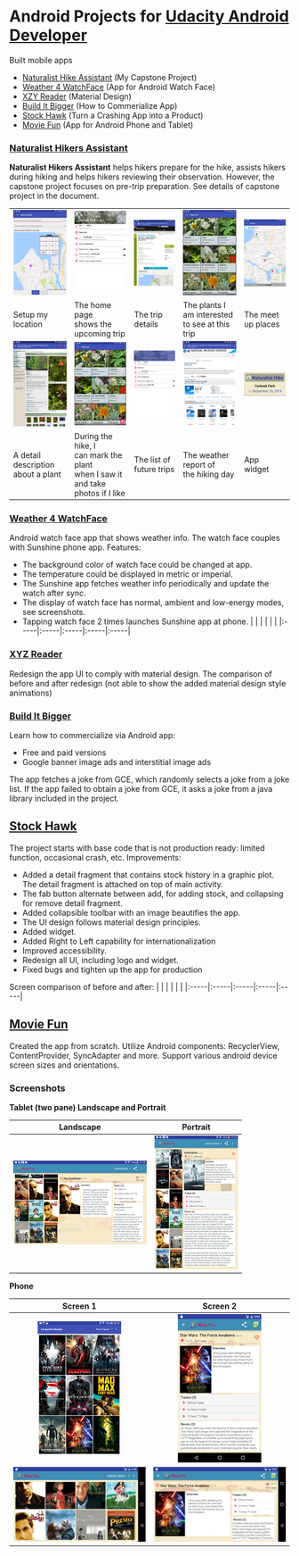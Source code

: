 # Android Projects for [Udacity Android Developer](https://www.udacity.com/course/android-developer-nanodegree-by-google--nd801)
Built mobile apps  
* [Naturalist Hike Assistant](#capstone) (My Capstone Project)
* [Weather 4 WatchFace](#watchface) (App for Android Watch Face)
* [XZY Reader](#xyzreader) (Material Design)
* [Build It Bigger](#builditbig) (How to Commerialize App)
* [Stock Hawk](#stockhawk) (Turn a Crashing App into a Product)
* [Movie Fun](#movieapp) (App for Android Phone and Tablet) 

<a id="capstoen"></a>
### [Naturalist Hikers Assistant](https://github.com/mingrutar/Capstone-Project)
<b>Naturalist Hikers Assistant</b> helps hikers prepare for the hike, assists hikers during hiking and helps hikers reviewing their observation. However, the capstone project focuses on pre-trip preparation. See details of capstone project in the document.

|  |  |  |  |  |
|:-----|:-----|:-----|:-----|:-----|
| ![](images/setup_my_location.png) | ![](images/current_trip.png) | ![](images/trip_detail.png) | ![](images/plant_list.png) | ![](images/meetat_user_defined.png) |
| Setup my location | The home page<br> shows the upcoming trip | The trip details | The plants I am interested<br>to see at this trip | The meet up places |
| ![](images/plant_detail_not_fav.png) | ![](images/plant_list_on_hike.png) | ![](images/future_trip.png) |![](images/weather.png) | ![](images/widget_1.png) |
| A detail description<br> about a plant | During the hike, I <br>can mark the plant <br>when I saw it and take <br>photos if I like | The list of future trips | The weather report of<br>the hiking day | App widget |

<a id="watchface"></a>
### [Weather 4 WatchFace](https://github.com/mingrutar/WatchFace)
Android watch face app that shows weather info. The watch face couples with Sunshine phone app. Features:
* The background color of watch face could be changed at app. 
* The temperature could be displayed in metric or imperial. 
* The Sunshine app fetches weather info periodically and update the watch after sync. 
* The display of watch face has normal, ambient and low-energy modes, see screenshots. 
* Tapping watch face 2 times launches Sunshine app at phone.
|  |  |  |  |  |
|:-----|:-----|:-----|:-----|:-----|

<a id="xyzreader"></a>
### [XYZ Reader](https://github.com/mingrutar/MyXYZReader)
Redesign the app UI to comply with material design. The comparison of before and after redesign (not able to show the added material design style animations)

<a id="builditbig"></a>
### [Build It Bigger](https://github.com/mingrutar/BuildItBigger)
Learn how to commercialize via Android app:
* Free and paid versions
* Google banner image ads and interstitial image ads

The app fetches a joke from GCE, which randomly selects a joke from a joke list. If the app failed to obtain a joke from GCE, it asks a joke from a java library included in the project.

<a id="stockhawk"></a>
## [Stock Hawk](https://github.com/mingrutar/stockHawk)
The project starts with base code that is not production ready: limited function, occasional crash, etc. Improvements:
* Added a detail fragment that contains stock history in a graphic plot. The detail fragment is attached on top of main activity.
* The fab button alternate between add, for adding stock, and collapsing for remove detail fragment.
* Added collapsible toolbar with an image beautifies the app.
* The UI design follows material design principles.
* Added widget.
* Added Right to Left capability for internationalization
* Improved accessibility.
* Redesign all UI, including logo and widget.
* Fixed bugs and tighten up the app for production

Screen comparison of before and after:
|  |  |  |  |  |
|:-----|:-----|:-----|:-----|:-----|

<a id="movieapp"></a>
## [Movie Fun](https://github.com/mingrutar/movieApp)
Created the app from scratch. Utilize Android components: RecyclerView, ContentProvider, SyncAdapter and more. Support various android device screen sizes and orientations.  

### Screenshots ###

__Tablet (two pane) Landscape and Portrait__

| Landscape   | Portrait  |
|:---:|:---:|
| ![](images/P2-tablet-land.png) | ![](images/P2-tablet-port-favor.png) |

__Phone__

| Screen 1  | Screen 2  |
|:---:|:---:|
| ![port-main](images/P2-main-port.png) | ![port-detail-favorite](images/P2-detail-port-favor.png) |
| ![land-main](images/P2-main-land.png) | ![land-detail](images/P2-detail-land.png) |
